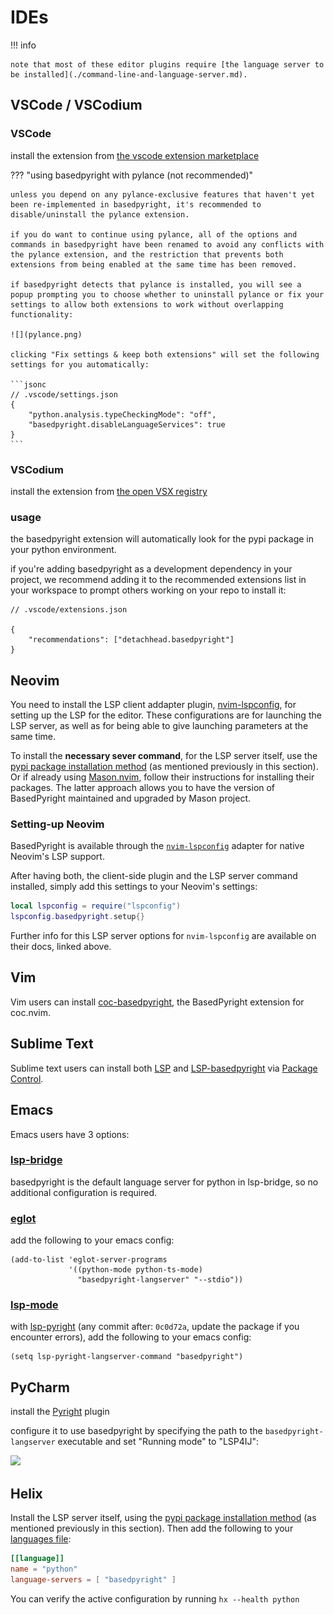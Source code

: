 # IDEs

!!! info

    note that most of these editor plugins require [the language server to be installed](./command-line-and-language-server.md).

## VSCode / VSCodium

### VSCode

install the extension from [the vscode extension marketplace](https://marketplace.visualstudio.com/items?itemName=detachhead.basedpyright)

??? "using basedpyright with pylance (not recommended)"

    unless you depend on any pylance-exclusive features that haven't yet been re-implemented in basedpyright, it's recommended to disable/uninstall the pylance extension.

    if you do want to continue using pylance, all of the options and commands in basedpyright have been renamed to avoid any conflicts with the pylance extension, and the restriction that prevents both extensions from being enabled at the same time has been removed.

    if basedpyright detects that pylance is installed, you will see a popup prompting you to choose whether to uninstall pylance or fix your settings to allow both extensions to work without overlapping functionality:

    ![](pylance.png)

    clicking "Fix settings & keep both extensions" will set the following settings for you automatically:

    ```jsonc
    // .vscode/settings.json
    {
        "python.analysis.typeCheckingMode": "off",
        "basedpyright.disableLanguageServices": true
    }
    ```

### VSCodium

install the extension from [the open VSX registry](https://open-vsx.org/extension/detachhead/basedpyright)

### usage

the basedpyright extension will automatically look for the pypi package in your python environment.

if you're adding basedpyright as a development dependency in your project, we recommend adding it to the recommended extensions list in your workspace to prompt others working on your repo to install it:

```jsonc
// .vscode/extensions.json

{
    "recommendations": ["detachhead.basedpyright"]
}
```

## Neovim

You need to install the LSP client addapter plugin,
[nvim-lspconfig](https://github.com/neovim/nvim-lspconfig), for setting up the
LSP for the editor. These configurations are for launching the LSP server,
as well as for being able to give launching parameters at the same time.

To install the **necessary sever command**, for the LSP server itself, use the
[pypi package installation method](#command-line--language-server) (as
mentioned previously in this section). Or if already using
[Mason.nvim](https://github.com/williamboman/mason.nvim), follow their
instructions for installing their packages. The latter approach allows you to
have the version of BasedPyright maintained and upgraded by Mason project.

### Setting-up Neovim

BasedPyright is available through the
[`nvim-lspconfig`](https://github.com/neovim/nvim-lspconfig/blob/master/doc/server_configurations.md#basedpyright)
adapter for native Neovim's LSP support.

After having both, the client-side plugin and the LSP server command installed,
simply add this settings to your Neovim's settings:

```lua
local lspconfig = require("lspconfig")
lspconfig.basedpyright.setup{}
```

Further info for this LSP server options for `nvim-lspconfig` are available on
their docs, linked above.

## Vim

Vim users can install [coc-basedpyright](https://github.com/fannheyward/coc-basedpyright), the BasedPyright extension for coc.nvim.

## Sublime Text

Sublime text users can install both [LSP](https://packagecontrol.io/packages/LSP) and [LSP-basedpyright](https://packagecontrol.io/packages/LSP-basedpyright) via [Package Control](https://packagecontrol.io).

## Emacs

Emacs users have 3 options:

### [lsp-bridge](https://github.com/manateelazycat/lsp-bridge)

basedpyright is the default language server for python in lsp-bridge, so no additional configuration is required.

### [eglot](https://github.com/joaotavora/eglot)

add the following to your emacs config:

```emacs-lisp
(add-to-list 'eglot-server-programs
             '((python-mode python-ts-mode)
               "basedpyright-langserver" "--stdio"))
```

### [lsp-mode](https://github.com/emacs-lsp/lsp-mode)

with [lsp-pyright](https://github.com/emacs-lsp/lsp-pyright) (any commit after: `0c0d72a`, update the package if you encounter errors), add the following to your emacs config:

```emacs-lisp
(setq lsp-pyright-langserver-command "basedpyright")
```

## PyCharm

install the [Pyright](https://plugins.jetbrains.com/plugin/24145) plugin

configure it to use basedpyright by specifying the path to the `basedpyright-langserver` executable and set "Running mode" to "LSP4IJ":

![](https://github.com/user-attachments/assets/accfc498-825c-4c39-9e2c-35195c41fd67)

## Helix

Install the LSP server itself, using the [pypi package installation method](#command-line--language-server) (as mentioned previously in this section).
Then add the following to your [languages file](https://docs.helix-editor.com/languages.html):

```toml
[[language]]
name = "python"
language-servers = [ "basedpyright" ]
```

You can verify the active configuration by running `hx --health python`
